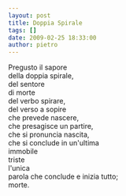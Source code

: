 ```yaml
---
layout: post
title: Doppia Spirale
tags: []
date: 2009-02-25 18:33:00
author: pietro
---
```

Pregusto il sapore<br/>della doppia spirale,<br/>del sentore<br/>di morte<br/>del verbo spirare,<br/>del verso a sopire<br/>che prevede nascere,<br/>che presagisce un partire,<br/>che si pronuncia nascita,<br/>che si conclude in un'ultima<br/>immobile<br/>triste<br/>l'unica<br/>parola che conclude e inizia tutto;<br/>morte.

